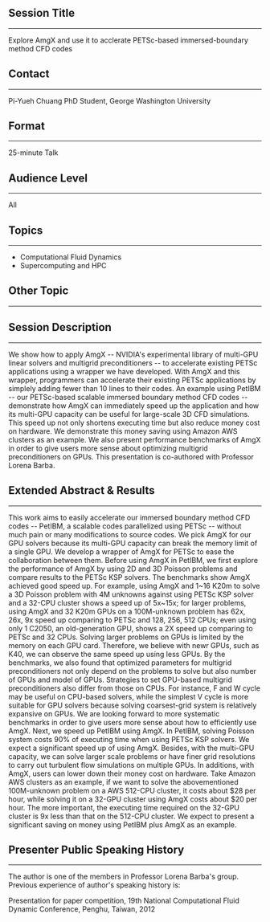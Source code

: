 ## Session Title
------------------------

Explore AmgX and use it to acclerate PETSc-based immersed-boundary method CFD codes

## Contact
------------------------

Pi-Yueh Chuang
PhD Student, George Washington University

## Format
------------------------

25-minute Talk

## Audience Level
------------------------

All

## Topics
------------------------

* Computational Fluid Dynamics
* Supercomputing and HPC

## Other Topic
------------------------

## Session Description
------------------------

We show how to apply AmgX -- NVIDIA's experimental library of multi-GPU linear solvers and multigrid preconditioners -- to accelerate existing PETSc applications using a wrapper we have developed. With AmgX and this wrapper, programmers can accelerate their existing PETSc applications by simplely adding fewer than 10 lines to their codes. An example using PetIBM -- our PETSc-based scalable immersed boundary method CFD codes -- demonstrate how AmgX can immediately speed up the application and how its multi-GPU capacity can be useful for large-scale 3D CFD simulations. This speed up not only shortens executing time but also reduce money cost on hardware. We demonstrate this money saving using Amazon AWS clusters as an example. We also present performance benchmarks of AmgX in order to give users more sense about optimizing multigrid preconditioners on GPUs. This presentation is co-authored with Professor Lorena Barba.

## Extended Abstract & Results
------------------------

This work aims to easily accelerate our immersed boundary method CFD codes -- PetIBM, a scalable codes parallelized using PETSc -- without much pain or many modifications to source codes. We pick AmgX for our GPU solvers because its multi-GPU capacity can break the memory limit of a single GPU. We develop a wrapper of AmgX for PETSc to ease the collaboration between them. Before using AmgX in PetIBM, we first explore the performance of AmgX by using 2D and 3D Poisson problems and compare results to the PETSc KSP solvers. The benchmarks show AmgX achieved good speed up. For example, using AmgX and 1~16 K20m to solve a 3D Poisson problem with 4M unknowns against using PETSc KSP solver and a 32-CPU cluster shows a speed up of 5x~15x; for larger problems, using AmgX and 32 K20m GPUs on a 100M-unknown problem has 62x, 26x, 9x speed up comparing to PETSc and 128, 256, 512 CPUs; even using only 1 C2050, an old-generation GPU, shows a 2X speed up comparing to PETSc and 32 CPUs. Solving larger problems on GPUs is limited by the memory on each GPU card. Therefore, we believe with newr GPUs, such as K40, we can observe the same speed up using less GPUs. By the benchmarks, we also found that optimized parameters for multigrid preconditioners not only depend on the problems to solve but also number of GPUs and model of GPUs. Strategies to set GPU-based multigrid preconditioners also differ from those on CPUs. For instance, F and W cycle may be useful on CPU-based solvers, while the simplest V cycle is more suitable for GPU solvers because solving coarsest-grid system is relatively expansive on GPUs. We are looking forward to more systematic benchmarks in order to give users more sense about how to efficiently use AmgX. Next, we speed up PetIBM using AmgX. In PetIBM, solving Poisson system costs 90% of executing time when using PETSc KSP solvers. We expect a significant speed up of using AmgX. Besides, with the multi-GPU capacity, we can solve larger scale problems or have finer grid resolutions to carry out turbulent flow simulations on multiple GPUs. In additions, with AmgX, users can lower down their money cost on hardware. Take Amazon AWS clusters as an example, if we want to solve the abovementioned 100M-unknown problem on a AWS 512-CPU cluster, it costs about $28 per hour, while solving it on a 32-GPU cluster using AmgX costs about $20 per hour. The more important, the executing time required on the 32-GPU cluster is 9x less than that on the 512-CPU cluster. We expect to present a significant saving on money using PetIBM plus AmgX as an example.

## Presenter Public Speaking History
------------------------
The author is one of the members in Professor Lorena Barba's group. Previous experience of author's speaking history is:

Presentation for paper competition, 19th National Computational Fluid Dynamic Conference, Penghu, Taiwan, 2012


